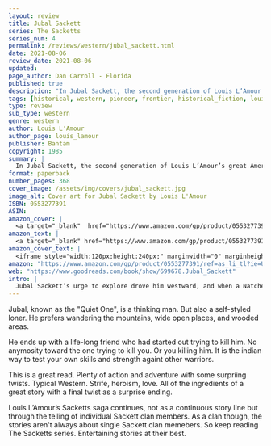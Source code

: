 ```yaml
---
layout: review
title: Jubal Sackett
series: The Sacketts
series_num: 4
permalink: /reviews/western/jubal_sackett.html
date: 2021-08-06
review_date: 2021-08-06
updated: 
page_author: Dan Carroll - Florida
published: true
description: "In Jubal Sackett, the second generation of Louis L’Amour’s great American family pursues a destiny in the wilderness of a sprawling new land."
tags: [historical, western, pioneer, frontier, historical_fiction, louis_lamour]
type: review
sub_type: western
genre: western
author: Louis L'Amour
author_page: louis_lamour
publisher: Bantam
copyright: 1985
summary: |
  In Jubal Sackett, the second generation of Louis L’Amour’s great American family pursues a destiny in the wilderness of a sprawling new land.
format: paperback
number_pages: 368
cover_image: /assets/img/covers/jubal_sackett.jpg
image_alt: Cover art for Jubal Sackett by Louis L'Amour
ISBN: 0553277391
ASIN: 
amazon_cover: |
  <a target="_blank"  href="https://www.amazon.com/gp/product/0553277391/ref=as_li_tl?ie=UTF8&camp=1789&creative=9325&creativeASIN=0553277391&linkCode=as2&tag=floridan21-20&linkId=d1cfe0d2db321d46f87542eb24450119"><img border="0" src="//ws-na.amazon-adsystem.com/widgets/q?_encoding=UTF8&MarketPlace=US&ASIN=0553277391&ServiceVersion=20070822&ID=AsinImage&WS=1&Format=_SL250_&tag=floridan21-20" ></a>
amazon_text: |
  <a target="_blank" href="https://www.amazon.com/gp/product/0553277391/ref=as_li_tl?ie=UTF8&camp=1789&creative=9325&creativeASIN=0553277391&linkCode=as2&tag=floridan21-20&linkId=96c897c2563737739164bee187c321dc">Jubal Sackett: The Sacketts: A Novel</a>
amazon_cover_text: |
  <iframe style="width:120px;height:240px;" marginwidth="0" marginheight="0" scrolling="no" frameborder="0" src="//ws-na.amazon-adsystem.com/widgets/q?ServiceVersion=20070822&OneJS=1&Operation=GetAdHtml&MarketPlace=US&source=ac&ref=tf_til&ad_type=product_link&tracking_id=floridan21-20&marketplace=amazon&amp;region=US&placement=0553277391&asins=0553277391&linkId=3234ef1b5d0ba40018a6e0f77662facc&show_border=false&link_opens_in_new_window=false&price_color=333333&title_color=0066c0&bg_color=ffffff"></iframe>
amazon: "https://www.amazon.com/gp/product/0553277391/ref=as_li_tl?ie=UTF8&tag=floridan21-20&camp=1789&creative=9325&linkCode=as2&creativeASIN=0553277391&linkId=c76dbaed5694da0572ceb0d4b39659c7"
web: "https://www.goodreads.com/book/show/699678.Jubal_Sackett"
intro: |
  Jubal Sackett’s urge to explore drove him westward, and when a Natchez priest asks him to undertake a nearly impossible quest, Sackett ventures into the endless grassy plains the Indians call the Far Seeing Lands. He seeks a Natchez exploration party and its leader, Itchakomi. It is she who will rule her people when their aging chief dies, but first she must vanquish her rival, the arrogant warrior Kapata. Sackett’s quest will bring him danger from an implacable enemy . . . and show him a life—and a woman—worth dying for.
---
```


Jubal, known as the "Quiet One", is a thinking man. But also a self-styled loner. He prefers wandering the mountains, wide open places, and wooded areas.

He ends up with a life-long friend who had started out trying to kill him. No anymosity toward the one trying to kill you. Or you killing him. It is the indian way to test your own skills and strength againt other warriors.

This is a great read. Plenty of action and adventure with some surpriing twists. Typical Western. Strife, heroism, love. All of the ingredients of a great story with a final twist as a surprise ending.

Louis L’Amour’s Sacketts saga continues, not as a continuous story line but through the telling of individual Sackett clan members. As a clan though, the stories aren't always about single Sackett clan memebers. So keep reading The Sacketts series. Entertaining stories at their best.
